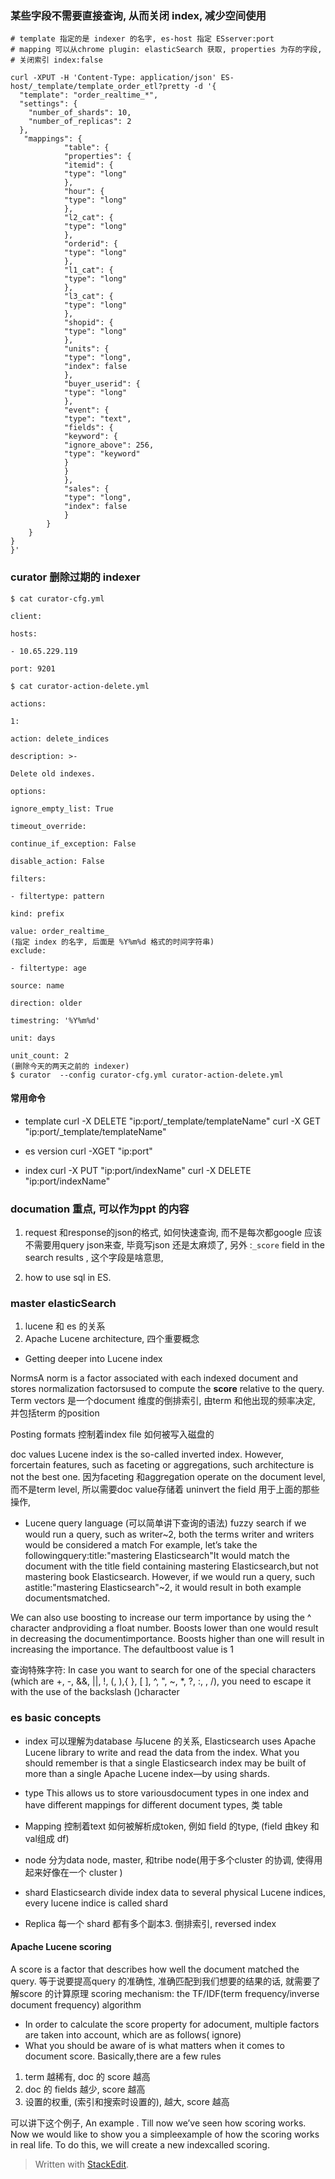 ### 某些字段不需要直接查询, 从而关闭 index, 减少空间使用



```
# template 指定的是 indexer 的名字, es-host 指定 ESserver:port
# mapping 可以从chrome plugin: elasticSearch 获取, properties 为存的字段, 
# 关闭索引 index:false

curl -XPUT -H 'Content-Type: application/json' ES-host/_template/template_order_etl?pretty -d '{
  "template": "order_realtime_*",
  "settings": {
    "number_of_shards": 10,
    "number_of_replicas": 2
  },
   "mappings": {
			"table": {
			"properties": {
			"itemid": {
			"type": "long"
			},
			"hour": {
			"type": "long"
			},
			"l2_cat": {
			"type": "long"
			},
			"orderid": {
			"type": "long"
			},
			"l1_cat": {
			"type": "long"
			},
			"l3_cat": {
			"type": "long"
			},
			"shopid": {
			"type": "long"
			},
			"units": {
			"type": "long",
			"index": false
			},
			"buyer_userid": {
			"type": "long"
			},
			"event": {
			"type": "text",
			"fields": {
			"keyword": {
			"ignore_above": 256,
			"type": "keyword"
			}
			}
			},
			"sales": {
			"type": "long",
            "index": false
			}
		}
	}
}
}'
```

### curator 删除过期的 indexer
```
$ cat curator-cfg.yml

client:

hosts:

- 10.65.229.119

port: 9201

$ cat curator-action-delete.yml

actions:

1:

action: delete_indices

description: >-

Delete old indexes.

options:

ignore_empty_list: True

timeout_override:

continue_if_exception: False

disable_action: False

filters:

- filtertype: pattern

kind: prefix

value: order_realtime_ 
(指定 index 的名字, 后面是 %Y%m%d 格式的时间字符串)
exclude:

- filtertype: age

source: name

direction: older

timestring: '%Y%m%d'

unit: days

unit_count: 2
(删除今天的两天之前的 indexer)
$ curator  --config curator-cfg.yml curator-action-delete.yml 

```

#### 常用命令
* template
curl -X DELETE "ip:port/_template/templateName"
curl -X GET "ip:port/_template/templateName"
* es version
 curl -XGET "ip:port"



* index 
curl -X PUT "ip:port/indexName"
curl -X DELETE "ip:port/indexName"

### documation 重点, 可以作为ppt 的内容
1. request 和response的json的格式, 如何快速查询, 而不是每次都google 
应该不需要用query json来查, 毕竟写json 还是太麻烦了, 另外 :`_score` field in the search results , 这个字段是啥意思, 

2. how to use sql in ES. 

### master elasticSearch
1. lucene 和 es 的关系
2.   Apache Lucene architecture, 四个重要概念

* Getting deeper into Lucene index

NormsA norm is a factor associated with each indexed document and  stores normalization factorsused to compute the **score** relative to the query.
Term vectors
是一个document 维度的倒排索引, 由term 和他出现的频率决定, 并包括term 的position 

Posting formats
控制着index file 如何被写入磁盘的

doc values
Lucene index is the so-called inverted index. However, forcertain features, such as faceting or aggregations, such architecture is not the best one. 因为faceting 和aggregation operate on the document level, 而不是term level, 所以需要doc value存储着  uninvert the field 用于上面的那些操作, 


* Lucene query language (可以简单讲下查询的语法)
fuzzy search
if we would run a query, such as writer~2, both the terms writer and writers would be considered a match
For example, let’s take the followingquery:title:"mastering Elasticsearch"It would match the document with the title field containing mastering Elasticsearch,but not mastering book Elasticsearch. However, if we would run a query, such astitle:"mastering Elasticsearch"~2, it would result in both example documentsmatched.

We can also use boosting to increase our term importance by using the ^ character andproviding a float number. Boosts lower than one would result in decreasing the documentimportance. Boosts higher than one will result in increasing the importance. The defaultboost value is 1

查询特殊字符:
In case you want to search for one of the special characters (which are +, -, &&, ||, !, (, ),{ }, [ ], ^, ", ~, *, ?, :, \, /), you need to escape it with the use of the backslash (\)character
### es basic concepts
* index 
可以理解为database
与lucene 的关系,  Elasticsearch uses Apache Lucene library to write and read the data from the index. What you should remember is that a single Elasticsearch index may be built of more than a single Apache Lucene index—by using shards.

* type 
This allows us to store variousdocument types in one index and have different mappings for different document types, 类 table
* Mapping
控制着text 如何被解析成token, 例如 field 的type, (field 由key 和val组成 df) 
* node 
分为data node, master, 和tribe node(用于多个cluster 的协调, 使得用起来好像在一个 cluster )
* shard
Elasticsearch divide index data to several physical Lucene indices, every lucene indice is called shard
* Replica
每一个 shard 都有多个副本3. 倒排索引, reversed index

#### Apache Lucene scoring
A score is a factor that describes how well the document matched the query. 等于说要提高query 的准确性, 准确匹配到我们想要的结果的话, 就需要了解score 的计算原理
scoring mechanism: the TF/IDF(term frequency/inverse document frequency) algorithm
* In order to calculate the score property for adocument, multiple factors are taken into account, which are as follows( ignore)
* What you should be aware of is what matters when it comes to document score. Basically,there are a few rules
1. term 越稀有, doc 的 score 越高
2.  doc 的 fields 越少, score 越高
3. 设置的权重, (索引和搜索时设置的), 越大, score 越高

可以讲下这个例子, An example . Till now we’ve seen how scoring works. Now we would like to show you a simpleexample of how the scoring works in real life. To do this, we will create a new indexcalled scoring.

> Written with [StackEdit](https://stackedit.io/).
<!--stackedit_data:
eyJoaXN0b3J5IjpbMTk0NzA3MTgwM119
-->